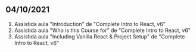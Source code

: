 

<h2>04/10/2021</h2>
<ol>
<li>Assistida aula "Introduction" de "Complete Intro to React, v6"</li>
<li>Assistida aula "Who is this Course for" de "Complete Intro to React, v6"</li>
<li>Assistida aula "Including Vanilla React & Project Setup" de "Complete Intro to React, v6"</li>
<ol>